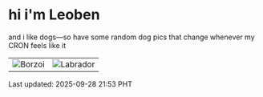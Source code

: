 # hi i'm Leoben

and i like dogs—so have some random dog pics that change whenever my CRON feels like it

|  |  |
|--------|----------|
| ![Borzoi](https://random-dog-vercel.vercel.app/api/random-borzoi?v=1759067580) | ![Labrador](https://random-dog-vercel.vercel.app/api/random-labrador?v=1759067580) |

Last updated: 2025-09-28 21:53 PHT
